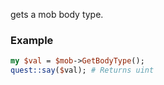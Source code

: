gets a mob body type.
### Example

```perl
my $val = $mob->GetBodyType();
quest::say($val); # Returns uint
```